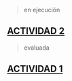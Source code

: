
>en ejecución
## [ACTIVIDAD 2](activities/activity2.md)

>evaluada
## [ACTIVIDAD 1](activities/activity1.md)





